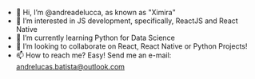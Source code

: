 - 👋 Hi, I’m @andreadelucca, as known as "Ximira"
- 👀 I’m interested in JS development, specifically, ReactJS and React Native
- 🌱 I’m currently learning Python for Data Science
- 💞️ I’m looking to collaborate on React, React Native or Python Projects!
- 📫 How to reach me? Easy! Send me an e-mail: andrelucas.batista@outlook.com

<!---
andreadelucca/andreadelucca is a ✨ special ✨ repository because its `README.md` (this file) appears on your GitHub profile.
You can click the Preview link to take a look at your changes.
--->
